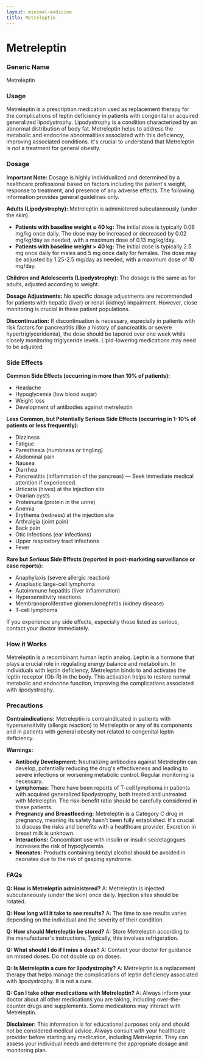```yaml
---
layout: minimal-medicine
title: Metreleptin
---
```


# Metreleptin
### Generic Name
Metreleptin

### Usage
Metreleptin is a prescription medication used as replacement therapy for the complications of leptin deficiency in patients with congenital or acquired generalized lipodystrophy.  Lipodystrophy is a condition characterized by an abnormal distribution of body fat.  Metreleptin helps to address the metabolic and endocrine abnormalities associated with this deficiency, improving associated conditions.  It's crucial to understand that Metreleptin is *not* a treatment for general obesity.


### Dosage

**Important Note:**  Dosage is highly individualized and determined by a healthcare professional based on factors including the patient's weight, response to treatment, and presence of any adverse effects. The following information provides general guidelines only.

**Adults (Lipodystrophy):** Metreleptin is administered subcutaneously (under the skin).

* **Patients with baseline weight ≤ 40 kg:** The initial dose is typically 0.06 mg/kg once daily.  The dose may be increased or decreased by 0.02 mg/kg/day as needed, with a maximum dose of 0.13 mg/kg/day.
* **Patients with baseline weight > 40 kg:** The initial dose is typically 2.5 mg once daily for males and 5 mg once daily for females. The dose may be adjusted by 1.25-2.5 mg/day as needed, with a maximum dose of 10 mg/day.

**Children and Adolescents (Lipodystrophy):** The dosage is the same as for adults, adjusted according to weight.


**Dosage Adjustments:**  No specific dosage adjustments are recommended for patients with hepatic (liver) or renal (kidney) impairment.  However, close monitoring is crucial in these patient populations.

**Discontinuation:** If discontinuation is necessary, especially in patients with risk factors for pancreatitis (like a history of pancreatitis or severe hypertriglyceridemia), the dose should be tapered over one week while closely monitoring triglyceride levels.  Lipid-lowering medications may need to be adjusted.


### Side Effects

**Common Side Effects (occurring in more than 10% of patients):**

* Headache
* Hypoglycemia (low blood sugar)
* Weight loss
* Development of antibodies against metreleptin

**Less Common, but Potentially Serious Side Effects (occurring in 1-10% of patients or less frequently):**

* Dizziness
* Fatigue
* Paresthesia (numbness or tingling)
* Abdominal pain
* Nausea
* Diarrhea
* Pancreatitis (inflammation of the pancreas)  — Seek immediate medical attention if experienced.
* Urticaria (hives) at the injection site
* Ovarian cysts
* Proteinuria (protein in the urine)
* Anemia
* Erythema (redness) at the injection site
* Arthralgia (joint pain)
* Back pain
* Otic infections (ear infections)
* Upper respiratory tract infections
* Fever

**Rare but Serious Side Effects (reported in post-marketing surveillance or case reports):**

* Anaphylaxis (severe allergic reaction)
* Anaplastic large-cell lymphoma
* Autoimmune hepatitis (liver inflammation)
* Hypersensitivity reactions
* Membranoproliferative glomerulonephritis (kidney disease)
* T-cell lymphoma


If you experience any side effects, especially those listed as serious, contact your doctor immediately.


### How it Works

Metreleptin is a recombinant human leptin analog.  Leptin is a hormone that plays a crucial role in regulating energy balance and metabolism. In individuals with leptin deficiency, Metreleptin binds to and activates the leptin receptor (Ob-R) in the body. This activation helps to restore normal metabolic and endocrine function, improving the complications associated with lipodystrophy.


### Precautions

**Contraindications:** Metreleptin is contraindicated in patients with hypersensitivity (allergic reaction) to Metreleptin or any of its components and in patients with general obesity not related to congenital leptin deficiency.

**Warnings:**

* **Antibody Development:**  Neutralizing antibodies against Metreleptin can develop, potentially reducing the drug's effectiveness and leading to severe infections or worsening metabolic control.  Regular monitoring is necessary.
* **Lymphomas:**  There have been reports of T-cell lymphoma in patients with acquired generalized lipodystrophy, both treated and untreated with Metreleptin.  The risk-benefit ratio should be carefully considered in these patients.
* **Pregnancy and Breastfeeding:** Metreleptin is a Category C drug in pregnancy, meaning its safety hasn't been fully established.  It's crucial to discuss the risks and benefits with a healthcare provider. Excretion in breast milk is unknown.
* **Interactions:** Concomitant use with insulin or insulin secretagogues increases the risk of hypoglycemia.
* **Neonates:** Products containing benzyl alcohol should be avoided in neonates due to the risk of gasping syndrome.


### FAQs

**Q: How is Metreleptin administered?**
A: Metreleptin is injected subcutaneously (under the skin) once daily. Injection sites should be rotated.

**Q: How long will it take to see results?**
A: The time to see results varies depending on the individual and the severity of their condition.

**Q: How should Metreleptin be stored?**
A:  Store Metreleptin according to the manufacturer's instructions.  Typically, this involves refrigeration.

**Q: What should I do if I miss a dose?**
A: Contact your doctor for guidance on missed doses.  Do not double up on doses.

**Q: Is Metreleptin a cure for lipodystrophy?**
A: Metreleptin is a replacement therapy that helps manage the complications of leptin deficiency associated with lipodystrophy. It is not a cure.

**Q: Can I take other medications with Metreleptin?**
A:  Always inform your doctor about all other medications you are taking, including over-the-counter drugs and supplements.  Some medications may interact with Metreleptin.


**Disclaimer:** This information is for educational purposes only and should not be considered medical advice. Always consult with your healthcare provider before starting any medication, including Metreleptin.  They can assess your individual needs and determine the appropriate dosage and monitoring plan.
